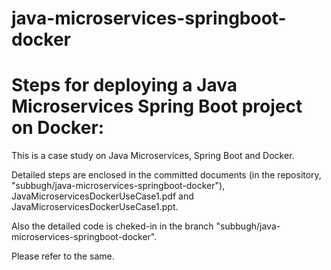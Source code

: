 # java-microservices-springboot-docker

Steps for deploying a Java Microservices Spring Boot project on Docker:
=======================================================================
This is a case study on Java Microservices, Spring Boot and Docker.

Detailed steps are enclosed in the committed documents (in the repository, "subbugh/java-microservices-springboot-docker"), JavaMicroservicesDockerUseCase1.pdf and JavaMicroservicesDockerUseCase1.ppt.

Also the detailed code is cheked-in in the branch "subbugh/java-microservices-springboot-docker".

Please refer to the same.

